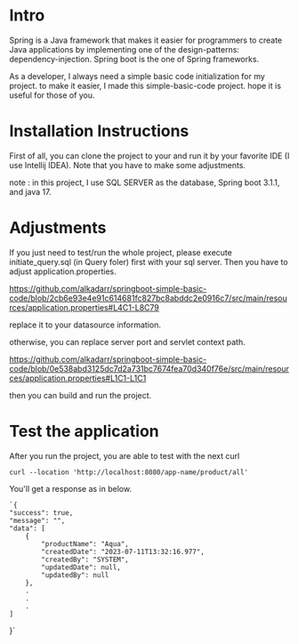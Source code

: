 # Intro
Spring is a Java framework that makes it easier for programmers to create Java applications by 
implementing one of the design-patterns: dependency-injection.
Spring boot is the one of Spring frameworks.

As a developer, I always need a simple basic code initialization for my project. to make it easier,
I made this simple-basic-code project. hope it is useful for those of you.

# Installation Instructions
First of all, you can clone the project to your and run it by your favorite IDE (I use Intellij IDEA).
Note that you have to make some adjustments.

note : in this project, I use SQL SERVER as the database, Spring boot 3.1.1, and java 17.

# Adjustments
If you just need to test/run the whole project, please execute initiate_query.sql (in Query foler) first with your sql server.
Then you have to adjust application.properties.

https://github.com/alkadarr/springboot-simple-basic-code/blob/2cb6e93e4e91c614681fc827bc8abddc2e0916c7/src/main/resources/application.properties#L4C1-L8C79

replace it to your datasource information.

otherwise, you can replace server port and servlet context path.

https://github.com/alkadarr/springboot-simple-basic-code/blob/0e538abd3125dc7d2a731bc7674fea70d340f76e/src/main/resources/application.properties#L1C1-L1C1

then you can build and run the project.

# Test the application
After you run the project, you are able to test with the next curl

   ` curl --location 'http://localhost:8080/app-name/product/all' `

You'll get a response as in below.
  
    `{
    "success": true,
    "message": "",
    "data": [
        {
            "productName": "Aqua",
            "createdDate": "2023-07-11T13:32:16.977",
            "createdBy": "SYSTEM",
            "updatedDate": null,
            "updatedBy": null
        },
        .
        .
        .
    ]
}`
